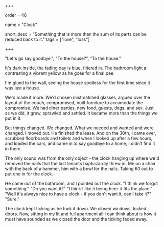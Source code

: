 +++

order = 40

name = "Clock"

short_desc = "Something that is more than the sum of its parts can be reduced back to it."
tags = ["love", "loss"]

+++

"Let's go say goodbye.", "To the house?", "To the house."

It's dark inside, the fading day is blue, filtered in. The bathroom light a contrasting a vibrant yellow as he goes for a final pee. 

I'm glued to the wall, seeing the house spotless for the first time since it was last a house.

We'd made it more. We'd chosen mistmatched glasses, argued over the layout of the couch, compromised, built furniture to accomodate the compromise. We had diner parties, new food, guests, dogs, and sex. Just as we did, it grew, sprawled and settled. It became more than the things we put in it.

But things changed. We changed. What we needed and wanted and were changed. I moved out. He finished the lease. And on the 30th, I came over, scrubbed floorboards and toilets and when I looked up after a few hours, and loaded the cars, and came in to say goodbye to a home, I didn't find it in there.

The only sound was from the only object - the clock hanging up where we'd removed the nails that the last tenants haphazardly threw in. Me on a chair with the back of a hammer, him with a bowl for the nails. Taking 60 out to put one in for the clock.

He came out of the bathroom, and I pointed out the clock. "I think we forgot something." "Do you want it?" "I think I like it being here-it fits the place." "Well it's always nice to have a clock - if you don't want it, can I take it?" "Sure."

The clock kept ticking as he took it down. We closed windows, locked doors. Now, sitting in my lit and full apartment all I can think about is how it must have sounded as we closed the door and the ticking faded away.





